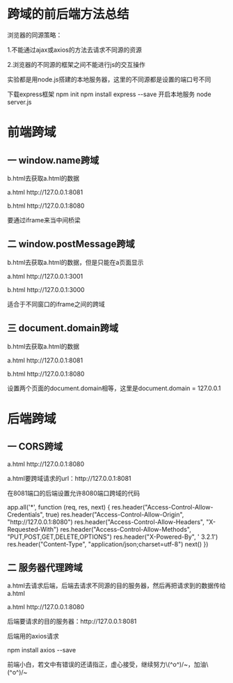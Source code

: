 <h1>跨域的前后端方法总结</h1>
<p>浏览器的同源策略：</p>
<p>1.不能通过ajax或axios的方法去请求不同源的资源</p>
<p>2.浏览器的不同源的框架之间不能进行js的交互操作</p>

<p>实验都是用node.js搭建的本地服务器，这里的不同源都是设置的端口号不同</p>
下载express框架
npm init
npm install express --save
开启本地服务
node server.js
<h1>前端跨域</h1>
<h2>一 window.name跨域</h2>
<p>b.html去获取a.html的数据</p>
<p>a.html http://127.0.0.1:8081</p>
<p>b.html http://127.0.0.1:8080</p>
<p>要通过iframe来当中间桥梁</p>
<h2>二 window.postMessage跨域</h2>
<p>b.html去获取a.html的数据，但是只能在a页面显示</p>
<p>a.html http://127.0.0.1:3001</p>
<p>b.html http://127.0.0.1:3000</p>
<p>适合于不同窗口的iframe之间的跨域</p>
<h2>三 document.domain跨域</h2>
<p>b.html去获取a.html的数据</p>
<p>a.html http://127.0.0.1:8081</p>
<p>b.html http://127.0.0.1:8080</p>
<P>设置两个页面的document.domain相等，这里是document.domain = 127.0.0.1</P>
<h1>后端跨域</h1>
<h2>一 CORS跨域</h2>
<p>a.html http://127.0.0.1:8080</p>
<p>a.html要跨域请求的url：http://127.0.0.1:8081</p>
<P>在8081端口的后端设置允许8080端口跨域的代码</p>
<p>app.all('*', function (req, res, next) {
    res.header("Access-Control-Allow-Credentials", true)
    res.header("Access-Control-Allow-Origin", "http://127.0.0.1:8080")
    res.header("Access-Control-Allow-Headers", "X-Requested-With")
    res.header("Access-Control-Allow-Methods", "PUT,POST,GET,DELETE,OPTIONS")
    res.header("X-Powered-By", ' 3.2.1')
    res.header("Content-Type", "application/json;charset=utf-8")
    next()
  })
</p>
<h2>二 服务器代理跨域</h2>
<p>a.html去请求后端，后端去请求不同源的目的服务器，然后再把请求到的数据传给a.html</p>
<p>a.html http://127.0.0.1:8080</p>
<p>后端要请求的目的服务器：http://127.0.0.1:8081</p>
<p>后端用的axios请求</p>
<p>npm install axios --save</p>
<p>前端小白，若文中有错误的还请指正，虚心接受，继续努力\(^o^)/~，加油\(^o^)/~</p>



